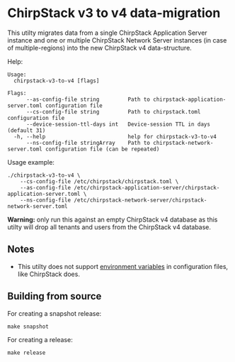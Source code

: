 # ChirpStack v3 to v4 data-migration

This utilty migrates data from a single ChirpStack Application Server instance
and one or multiple ChirpStack Network Server instances (in case of multiple-regions)
into the new ChirpStack v4 data-structure.

Help:

```
Usage:
  chirpstack-v3-to-v4 [flags]

Flags:
      --as-config-file string         Path to chirpstack-application-server.toml configuration file
      --cs-config-file string         Path to chirpstack.toml configuration file
      --device-session-ttl-days int   Device-session TTL in days (default 31)
  -h, --help                          help for chirpstack-v3-to-v4
      --ns-config-file stringArray    Path to chirpstack-network-server.toml configuration file (can be repeated)
```

Usage example:

```
./chirpstack-v3-to-v4 \
	--cs-config-file /etc/chirpstack/chirpstack.toml \
	--as-config-file /etc/chirpstack-application-server/chirpstack-application-server.toml \
	--ns-config-file /etc/chirpstack-network-server/chirpstack-network-server.toml
```

**Warning:** only run this against an empty ChirpStack v4 database as this utilty
will drop all tenants and users from the ChirpStack v4 database.

## Notes

* This utilty does not support [environment variables](https://www.chirpstack.io/docs/chirpstack/configuration.html#environment-variables) in configuration files, like ChirpStack does.

## Building from source

For creating a snapshot release:

```
make snapshot
```

For creating a release:

```
make release
```
